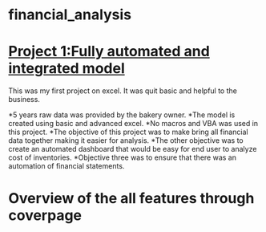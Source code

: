 # financial_analysis
# [Project 1:Fully automated and integrated model](https://docs.google.com/spreadsheets/d/1VDj_TUVYIETJ8450qMmA0BffQf45tqBl7VpNRHaQFgM/edit#gid=0)
This was my first project on excel. It was quit basic and helpful to the business.

*5 years raw data was provided by the bakery owner.
*The model is created using basic and advanced excel.
*No macros and VBA was used in this project.
*The objective of this project was to make bring all financial data together making it easier for analysis.
*The other objective was to create an automated dashboard that would be easy for end user to analyze cost of inventories.
*Objective three was to ensure that there was an automation of financial statements.

# Overview of the all features through coverpage


